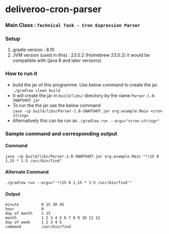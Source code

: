 # deliveroo-cron-parser

### Main Class : `Technical Task - Cron Expression Parser`

### Setup
1. gradle version : 8.10
2. JVM version (used in this) : 23.0.2 (Homebrew 23.0.2) it would be compatible with (java 8 and later versions)

### How to run it
- build the jar of this programme. Use below command to create the jar.<br>
  `./gradlew clean build`
- It will create the jar in `build/libs/` directory by the name `Parser-1.0-SNAPSHOT.jar`
- To run the the jar use the below command<br>
  `java -cp build/libs/Parser-1.0-SNAPSHOT.jar org.example.Main <cron-string>`
- Alternatively this can be run as
  `./gradlew run --args="<cron-string>"`


### Sample command and corresponding output
#### Command
`java -cp build/libs/Parser-1.0-SNAPSHOT.jar org.example.Main "*/15 0 1,15 * 1-5 /usr/bin/find"`
#### Alternate Command
`./gradlew run --args="'*/15 0 1,15 * 1-5 /usr/bin/find'"`
#### Output
```
minute          0 15 30 45
hour            0
day of month    1 15
month           1 2 3 4 5 6 7 8 9 10 11 12
day of week     1 2 3 4 5
command         /usr/bin/find
```